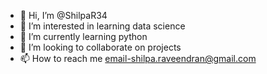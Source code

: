 - 👋 Hi, I’m @ShilpaR34
- 👀 I’m interested in learning data science 
- 🌱 I’m currently learning python
- 💞️ I’m looking to collaborate on projects
- 📫 How to reach me email-shilpa.raveendran@gmail.com

<!---
ShilpaR34/ShilpaR34 is a ✨ special ✨ repository because its `README.md` (this file) appears on your GitHub profile.
You can click the Preview link to take a look at your changes.
--->
